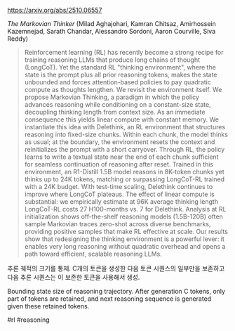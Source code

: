 https://arxiv.org/abs/2510.06557

*The Markovian Thinker* (Milad Aghajohari, Kamran Chitsaz, Amirhossein Kazemnejad, Sarath Chandar, Alessandro Sordoni, Aaron Courville, Siva Reddy)

> Reinforcement learning (RL) has recently become a strong recipe for training reasoning LLMs that produce long chains of thought (LongCoT). Yet the standard RL "thinking environment", where the state is the prompt plus all prior reasoning tokens, makes the state unbounded and forces attention-based policies to pay quadratic compute as thoughts lengthen. We revisit the environment itself. We propose Markovian Thinking, a paradigm in which the policy advances reasoning while conditioning on a constant-size state, decoupling thinking length from context size. As an immediate consequence this yields linear compute with constant memory. We instantiate this idea with Delethink, an RL environment that structures reasoning into fixed-size chunks. Within each chunk, the model thinks as usual; at the boundary, the environment resets the context and reinitializes the prompt with a short carryover. Through RL, the policy learns to write a textual state near the end of each chunk sufficient for seamless continuation of reasoning after reset. Trained in this environment, an R1-Distill 1.5B model reasons in 8K-token chunks yet thinks up to 24K tokens, matching or surpassing LongCoT-RL trained with a 24K budget. With test-time scaling, Delethink continues to improve where LongCoT plateaus. The effect of linear compute is substantial: we empirically estimate at 96K average thinking length LongCoT-RL costs 27 H100-months vs. 7 for Delethink. Analysis at RL initialization shows off-the-shelf reasoning models (1.5B-120B) often sample Markovian traces zero-shot across diverse benchmarks, providing positive samples that make RL effective at scale. Our results show that redesigning the thinking environment is a powerful lever: it enables very long reasoning without quadratic overhead and opens a path toward efficient, scalable reasoning LLMs.

추론 궤적의 크기를 통제. C개의 토큰을 생성한 다음 토큰 시퀀스의 일부만을 보존하고 다음 추론 시퀀스는 이 보존한 토큰을 사용해서 생성.

<english>
Bounding state size of reasoning trajectory. After generation C tokens, only part of tokens are retained, and next reasoning sequence is generated given these retained tokens.
</english>

#rl #reasoning 